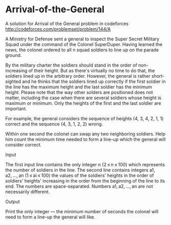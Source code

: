 # Arrival-of-the-General
A solution for Arrival of the General problem in codeforces   http://codeforces.com/problemset/problem/144/A

A Ministry for Defense sent a general to inspect the Super Secret Military Squad under the command of the Colonel SuperDuper. Having learned the news, the colonel ordered to all n squad soldiers to line up on the parade ground.

By the military charter the soldiers should stand in the order of non-increasing of their height. But as there's virtually no time to do that, the soldiers lined up in the arbitrary order. However, the general is rather short-sighted and he thinks that the soldiers lined up correctly if the first soldier in the line has the maximum height and the last soldier has the minimum height. Please note that the way other solders are positioned does not matter, including the case when there are several soldiers whose height is maximum or minimum. Only the heights of the first and the last soldier are important.

For example, the general considers the sequence of heights (4, 3, 4, 2, 1, 1) correct and the sequence (4, 3, 1, 2, 2) wrong.

Within one second the colonel can swap any two neighboring soldiers. Help him count the minimum time needed to form a line-up which the general will consider correct.

Input

The first input line contains the only integer n (2 ≤ n ≤ 100) which represents the number of soldiers in the line. The second line contains integers a1, a2, ..., an (1 ≤ ai ≤ 100) the values of the soldiers' heights in the order of soldiers' heights' increasing in the order from the beginning of the line to its end. The numbers are space-separated. Numbers a1, a2, ..., an are not necessarily different.

Output

Print the only integer — the minimum number of seconds the colonel will need to form a line-up the general will like.
